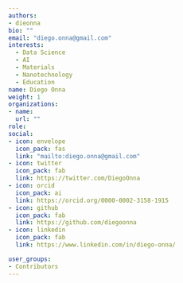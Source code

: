 ```yaml
---
authors:
- dieonna
bio: ""
email: "diego.onna@gmail.com"
interests:
  - Data Science
  - AI
  - Materials
  - Nanotechnology
  - Education
name: Diego Onna
weight: 1
organizations:
- name: 
  url: ""
role:
social:
- icon: envelope
  icon_pack: fas
  link: "mailto:diego.onna@gmail.com"
- icon: twitter
  icon_pack: fab
  link: https://twitter.com/DiegoOnna
- icon: orcid
  icon_pack: ai
  link: https://orcid.org/0000-0002-3158-1915
- icon: github
  icon_pack: fab
  link: https://github.com/diegoonna
- icon: linkedin
  icon_pack: fab
  link: https://www.linkedin.com/in/diego-onna/

user_groups:
- Contributors
---
```

